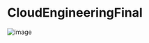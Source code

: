 # CloudEngineeringFinal

![image](https://github.com/user-attachments/assets/b7064573-c06a-4747-82f7-81833f2b4c38)
